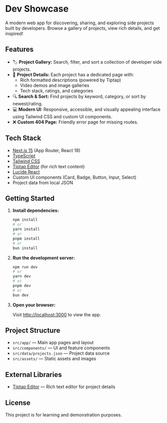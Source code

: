 # Dev Showcase

A modern web app for discovering, sharing, and exploring side projects built by developers. Browse a gallery of projects, view rich details, and get inspired!

## Features

- 🏷️ **Project Gallery:** Search, filter, and sort a collection of developer side projects.
- 📄 **Project Details:** Each project has a dedicated page with:
  - Rich formatted descriptions (powered by Tiptap)
  - Video demos and image galleries
  - Tech stack, ratings, and categories
- 🔍 **Search & Sort:** Find projects by keyword, category, or sort by newest/rating.
- 💻 **Modern UI:** Responsive, accessible, and visually appealing interface using Tailwind CSS and custom UI components.
- ❌ **Custom 404 Page:** Friendly error page for missing routes.

## Tech Stack

- [Next.js 15](https://nextjs.org/) (App Router, React 19)
- [TypeScript](https://www.typescriptlang.org/)
- [Tailwind CSS](https://tailwindcss.com/)
- [Tiptap Editor](https://tiptap.dev/product/editor) (for rich text content)
- [Lucide React](https://lucide.dev/)
- Custom UI components (Card, Badge, Button, Input, Select)
- Project data from local JSON

## Getting Started

1. **Install dependencies:**

   ```bash
   npm install
   # or
   yarn install
   # or
   pnpm install
   # or
   bun install
   ```

2. **Run the development server:**

   ```bash
   npm run dev
   # or
   yarn dev
   # or
   pnpm dev
   # or
   bun dev
   ```

3. **Open your browser:**

   Visit [http://localhost:3000](http://localhost:3000) to view the app.

## Project Structure

- `src/app/` — Main app pages and layout
- `src/components/` — UI and feature components
- `src/data/projects.json` — Project data source
- `src/assets/` — Static assets and images

## External Libraries

- [Tiptap Editor](https://tiptap.dev/product/editor) — Rich text editor for project details

## License

This project is for learning and demonstration purposes.